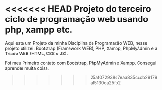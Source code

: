 <<<<<<< HEAD
Projeto do terceiro ciclo de programação web usando php, xampp etc.
=======
Aqui está um Projeto da minha Dísciplina de Programação WEB, 
nesse projeto utilizei: Bootstrap (Framework WEB), PHP, Xampp, PhpMyAdmin e a Tríade WEB (HTML, CSS e JS).   

Foi meu Primeiro contato com Bootstrap, PhpMyAdmin e Xampp.
Consegui aprender muita coisa.
>>>>>>> 25af072938d7eaa835cccb29179a15130ca25fb2
